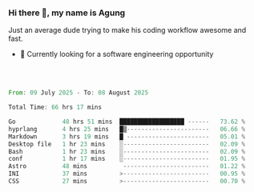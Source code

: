 ### Hi there 👋, my name is Agung
Just an average dude trying to make his coding workflow awesome and fast.

<!--
**agungfir98/agungfir98** is a ✨ _special_ ✨ repository because its `README.md` (this file) appears on your GitHub profile.
-->

- 🔭 Currently looking for a software engineering opportunity
<br/>
<br/>
<!--START_SECTION:waka-->

```rust
From: 09 July 2025 - To: 08 August 2025

Total Time: 66 hrs 17 mins

Go             48 hrs 51 mins  ██████████████████ ------   73.62 %
hyprlang       4 hrs 25 mins   █▒-----------------------   06.66 %
Markdown       3 hrs 19 mins   █ -----------------------   05.01 %
Desktop file   1 hr 23 mins    ░------------------------   02.09 %
Bash           1 hr 23 mins    ░------------------------   02.09 %
conf           1 hr 17 mins    ░------------------------   01.95 %
Astro          48 mins          ------------------------   01.22 %
INI            37 mins         >------------------------   00.95 %
CSS            27 mins         >------------------------   00.70 %
```

<!--END_SECTION:waka-->
